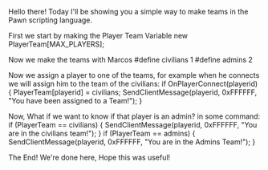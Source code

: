 Hello there!
Today I'll be showing you a simple way to make teams in the Pawn scripting language.

First we start by making the Player Team Variable
new PlayerTeam[MAX_PLAYERS];

Now we make the teams with Marcos
#define civilians 1
#define admins 2

Now we assign a player to one of the teams, for example when he connects we will assign him to the team of the civilians:
if OnPlayerConnect(playerid)
{
  PlayerTeam[playerid] = civilians;
  SendClientMessage(playerid, 0xFFFFFF, "You have been assigned to a Team!");
}

Now, What if we want to know if that player is an admin?
in some command:
if (PlayerTeam == civilians)
{
  SendClientMessage(playerid, 0xFFFFFF, "You are in the civilians team!");
}
if (PlayerTeam == admins)
{
  SendClientMessage(playerid, 0xFFFFFF, "You are in the Admins Team!");
}

The End! We're done here, Hope this was useful!
